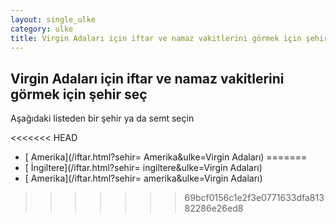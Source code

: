 ```yaml
---
layout: single_ulke
category: ulke
title: Virgin Adaları için iftar ve namaz vakitlerini görmek için şehir seç
---
```



## Virgin Adaları için iftar ve namaz vakitlerini görmek için şehir seç

Aşağıdaki listeden bir şehir ya da semt seçin


<<<<<<< HEAD
* [ Amerika](/iftar.html?sehir= Amerika&ulke=Virgin Adaları)
=======
* [ İngiltere](/iftar.html?sehir= ingiltere&ulke=Virgin Adaları)
* [ Amerika](/iftar.html?sehir= amerika&ulke=Virgin Adaları)
>>>>>>> 69bcf0156c1e2f3e0771633dfa81382286e26ed8
